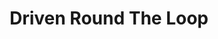 ---
title: Driven Round The Loop
categories: gamejam
layout: game
post-image: " "
description:
tags:
heading: "Try and get traffic to safety, or not!"
summary: "Driven Round the Loop is a puzzle game designed around the theme 'Stuck in a loop'. <small>(Ludum Dare 47)</small> <br /> The game was made with a team of 7, which was a good experience as I don't usually work with groups this size!"
icon: https://am3pap005files.storage.live.com/y4mEyL33vHbPnVj2lp-JKaqBW_a5fQU-EkuZNvPSbjNch55jGC4IPhWBb4H-mjj50Ca5xDU9JxR4opvpISotB-L38oLWN9XjpRQz9BPkYAv1p9OSNmGgz_cXoy5c7XjYQ_mLudsVpzKgnOcrJaAnYrpzGZov5NcaM8WYpkYv7IS47EisjKJq9Hb9AXDxIIik6ZG?width=1920&height=1634&cropmode=none
showreel: 
itch: https://horsehead.itch.io/driven-round-the-loop
isgameembed: true
gameembed: https://itch.io/embed-upload/2803554
widgetembed: 
status: "Done"
projecttype: "Game Jam"
duration: "72 Hours"
tools: ['Unity', 'Photoshop']
roles: ['Programming', 'Level Design', 'UI']
credits: ['Amy Elliott', 'Joe Shanahan', 'James', 'Oliver Thurston', 'Erin Somervail', 'Balazs Takacs', 'Louise Hunnisett']
---